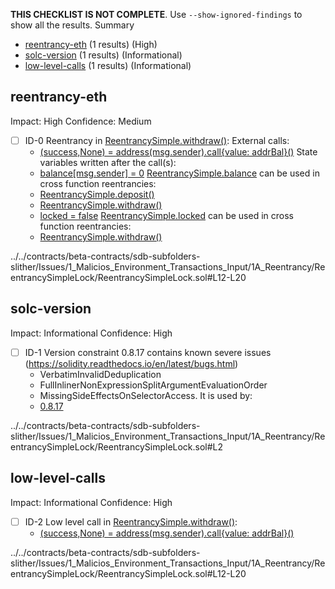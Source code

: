 **THIS CHECKLIST IS NOT COMPLETE**. Use `--show-ignored-findings` to show all the results.
Summary
 - [reentrancy-eth](#reentrancy-eth) (1 results) (High)
 - [solc-version](#solc-version) (1 results) (Informational)
 - [low-level-calls](#low-level-calls) (1 results) (Informational)
## reentrancy-eth
Impact: High
Confidence: Medium
 - [ ] ID-0
Reentrancy in [ReentrancySimple.withdraw()](../../contracts/beta-contracts/sdb-subfolders-slither/Issues/1_Malicios_Environment_Transactions_Input/1A_Reentrancy/ReentrancySimpleLock/ReentrancySimpleLock.sol#L12-L20):
	External calls:
	- [(success,None) = address(msg.sender).call{value: addrBal}()](../../contracts/beta-contracts/sdb-subfolders-slither/Issues/1_Malicios_Environment_Transactions_Input/1A_Reentrancy/ReentrancySimpleLock/ReentrancySimpleLock.sol#L16)
	State variables written after the call(s):
	- [balance[msg.sender] = 0](../../contracts/beta-contracts/sdb-subfolders-slither/Issues/1_Malicios_Environment_Transactions_Input/1A_Reentrancy/ReentrancySimpleLock/ReentrancySimpleLock.sol#L17)
	[ReentrancySimple.balance](../../contracts/beta-contracts/sdb-subfolders-slither/Issues/1_Malicios_Environment_Transactions_Input/1A_Reentrancy/ReentrancySimpleLock/ReentrancySimpleLock.sol#L5) can be used in cross function reentrancies:
	- [ReentrancySimple.deposit()](../../contracts/beta-contracts/sdb-subfolders-slither/Issues/1_Malicios_Environment_Transactions_Input/1A_Reentrancy/ReentrancySimpleLock/ReentrancySimpleLock.sol#L8-L10)
	- [ReentrancySimple.withdraw()](../../contracts/beta-contracts/sdb-subfolders-slither/Issues/1_Malicios_Environment_Transactions_Input/1A_Reentrancy/ReentrancySimpleLock/ReentrancySimpleLock.sol#L12-L20)
	- [locked = false](../../contracts/beta-contracts/sdb-subfolders-slither/Issues/1_Malicios_Environment_Transactions_Input/1A_Reentrancy/ReentrancySimpleLock/ReentrancySimpleLock.sol#L19)
	[ReentrancySimple.locked](../../contracts/beta-contracts/sdb-subfolders-slither/Issues/1_Malicios_Environment_Transactions_Input/1A_Reentrancy/ReentrancySimpleLock/ReentrancySimpleLock.sol#L6) can be used in cross function reentrancies:
	- [ReentrancySimple.withdraw()](../../contracts/beta-contracts/sdb-subfolders-slither/Issues/1_Malicios_Environment_Transactions_Input/1A_Reentrancy/ReentrancySimpleLock/ReentrancySimpleLock.sol#L12-L20)

../../contracts/beta-contracts/sdb-subfolders-slither/Issues/1_Malicios_Environment_Transactions_Input/1A_Reentrancy/ReentrancySimpleLock/ReentrancySimpleLock.sol#L12-L20


## solc-version
Impact: Informational
Confidence: High
 - [ ] ID-1
Version constraint 0.8.17 contains known severe issues (https://solidity.readthedocs.io/en/latest/bugs.html)
	- VerbatimInvalidDeduplication
	- FullInlinerNonExpressionSplitArgumentEvaluationOrder
	- MissingSideEffectsOnSelectorAccess.
It is used by:
	- [0.8.17](../../contracts/beta-contracts/sdb-subfolders-slither/Issues/1_Malicios_Environment_Transactions_Input/1A_Reentrancy/ReentrancySimpleLock/ReentrancySimpleLock.sol#L2)

../../contracts/beta-contracts/sdb-subfolders-slither/Issues/1_Malicios_Environment_Transactions_Input/1A_Reentrancy/ReentrancySimpleLock/ReentrancySimpleLock.sol#L2


## low-level-calls
Impact: Informational
Confidence: High
 - [ ] ID-2
Low level call in [ReentrancySimple.withdraw()](../../contracts/beta-contracts/sdb-subfolders-slither/Issues/1_Malicios_Environment_Transactions_Input/1A_Reentrancy/ReentrancySimpleLock/ReentrancySimpleLock.sol#L12-L20):
	- [(success,None) = address(msg.sender).call{value: addrBal}()](../../contracts/beta-contracts/sdb-subfolders-slither/Issues/1_Malicios_Environment_Transactions_Input/1A_Reentrancy/ReentrancySimpleLock/ReentrancySimpleLock.sol#L16)

../../contracts/beta-contracts/sdb-subfolders-slither/Issues/1_Malicios_Environment_Transactions_Input/1A_Reentrancy/ReentrancySimpleLock/ReentrancySimpleLock.sol#L12-L20



